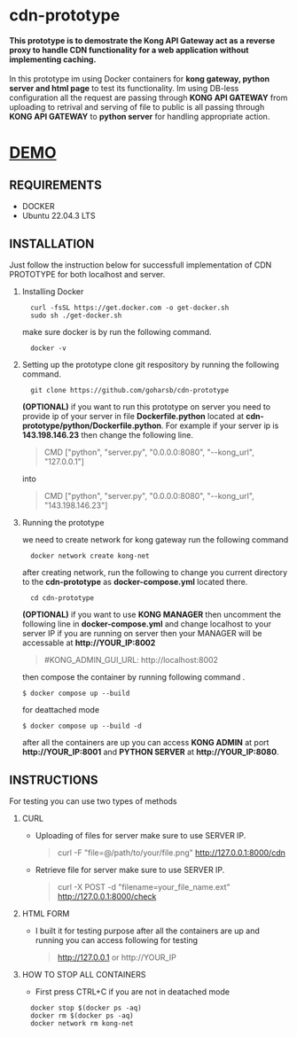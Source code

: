# cdn-prototype
#### This prototype is to demostrate the Kong API Gateway act as a reverse proxy to handle CDN functionality for a web application without implementing caching.

In this prototype im using Docker containers for **kong gateway, python server and html page** to test its functionality. Im using DB-less configuration all the request are passing through **KONG API GATEWAY**
from uploading to retrival and serving of file to public is all passing through **KONG API GATEWAY** to **python server** for handling appropriate action.

# [DEMO](http://143.198.146.23)

## REQUIREMENTS
* DOCKER
* Ubuntu 22.04.3 LTS

## INSTALLATION
Just follow the instruction below for successfull implementation of CDN PROTOTYPE for both localhost and server.
1. Installing Docker
    ```shell
      curl -fsSL https://get.docker.com -o get-docker.sh
      sudo sh ./get-docker.sh
    ```
    make sure docker is by run the following command.
    ```shell
      docker -v
    ```
2. Setting up the prototype
    clone git respository by running the following command.
    ```shell
      git clone https://github.com/goharsb/cdn-prototype
    ```
    **(OPTIONAL)** if you want to run this prototype on server you need to provide ip of your server in file **Dockerfile.python** located at **cdn-prototype/python/Dockerfile.python**. For example if your server ip is **143.198.146.23** then change the following line.
        
    > CMD ["python", "server.py", "0.0.0.0:8080", "--kong_url", "127.0.0.1"]
    
    into   
    
    > CMD ["python", "server.py", "0.0.0.0:8080", "--kong_url", "143.198.146.23"]
    
3. Running the prototype

   we need to create network for kong gateway run the following command
    ```shell
      docker network create kong-net
    ```
    after creating network, run the following to change you current directory to the **cdn-prototype** as **docker-compose.yml** located there.
    ```shell
      cd cdn-prototype
    ```

    **(OPTIONAL)** if you want to use **KONG MANAGER** then uncomment the following line in **docker-compose.yml** and change localhost to your server IP if you are running on server then your MANAGER will be accessable at **http://YOUR_IP:8002**
    > #KONG_ADMIN_GUI_URL: http://localhost:8002
    
    then compose the container by running following command .
    ```shell
    $ docker compose up --build
    ```
    for deattached mode
    ```shell
    $ docker compose up --build -d
    ```  	
    after all the containers are up you can access **KONG ADMIN** at port **http://YOUR_IP:8001** and **PYTHON SERVER** at **http://YOUR_IP:8080**.

## INSTRUCTIONS
For testing you can use two types of methods
1. CURL
    * Uploading of files for server make sure to use SERVER IP.
      
      > curl -F "file=@/path/to/your/file.png" http://127.0.0.1:8000/cdn

    * Retrieve file for server make sure to use SERVER IP.
      
      > curl -X POST -d "filename=your_file_name.ext" http://127.0.0.1:8000/check
      
2. HTML FORM
    * I built it for testing purpose after all the containers are up and running you can access following for testing

      > http://127.0.0.1 or http://YOUR_IP

3. HOW TO STOP ALL CONTAINERS
     * First press CTRL+C if you are not in deatached mode
      ```shell
        docker stop $(docker ps -aq)
        docker rm $(docker ps -aq)
        docker network rm kong-net
      ```


